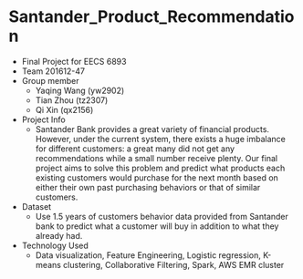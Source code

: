 # Santander_Product_Recommendation
* Final Project for EECS 6893
* Team 201612-47
* Group member
  * Yaqing Wang (yw2902)
  * Tian Zhou (tz2307)
  * Qi Xin (qx2156)
* Project Info
  * Santander Bank provides a great variety of financial products.  However, under the current system, there exists a huge imbalance for different customers: a great many did not get any recommendations while a small number receive plenty. Our final project aims to solve this problem and predict what products each existing customers would purchase for the next month based on either their own past purchasing behaviors or that of similar customers.
* Dataset
  * Use 1.5 years of customers behavior data provided from Santander bank to predict what a customer will buy in addition to what they already had.
* Technology Used
  * Data visualization, Feature Engineering, Logistic regression, K-means clustering, Collaborative Filtering, Spark, AWS EMR cluster
